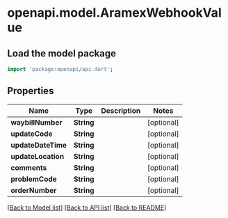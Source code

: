 # openapi.model.AramexWebhookValue

## Load the model package
```dart
import 'package:openapi/api.dart';
```

## Properties
Name | Type | Description | Notes
------------ | ------------- | ------------- | -------------
**waybillNumber** | **String** |  | [optional] 
**updateCode** | **String** |  | [optional] 
**updateDateTime** | **String** |  | [optional] 
**updateLocation** | **String** |  | [optional] 
**comments** | **String** |  | [optional] 
**problemCode** | **String** |  | [optional] 
**orderNumber** | **String** |  | [optional] 

[[Back to Model list]](../README.md#documentation-for-models) [[Back to API list]](../README.md#documentation-for-api-endpoints) [[Back to README]](../README.md)


